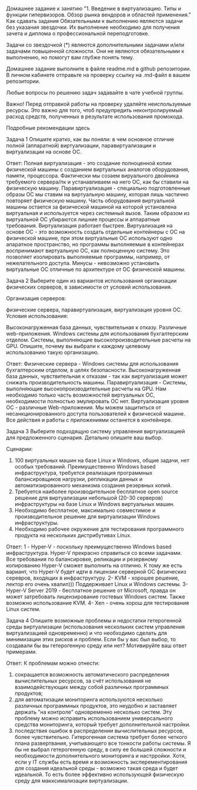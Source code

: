 Домашнее задание к занятию "1. Введение в виртуализацию. Типы и функции гипервизоров. Обзор рынка вендоров и областей применения."
Как сдавать задания
Обязательными к выполнению являются задачи без указания звездочки. Их выполнение необходимо для получения зачета и диплома о профессиональной переподготовке.

Задачи со звездочкой (*) являются дополнительными задачами и/или задачами повышенной сложности. Они не являются обязательными к выполнению, но помогут вам глубже понять тему.

Домашнее задание выполните в файле readme.md в github репозитории. В личном кабинете отправьте на проверку ссылку на .md-файл в вашем репозитории.

Любые вопросы по решению задач задавайте в чате учебной группы.

Важно!
Перед отправкой работы на проверку удаляйте неиспользуемые ресурсы. Это важно для того, чтоб предупредить неконтролируемый расход средств, полученных в результате использования промокода.

Подробные рекомендации здесь

Задача 1
Опишите кратко, как вы поняли: в чем основное отличие полной (аппаратной) виртуализации, паравиртуализации и виртуализации на основе ОС.

Ответ: Полная виртуализация - это создание полноценной копии физической машины с созданием виртуальных аналогов оборудования, памяти, процессора. Фактически мы созаем вируального двойника требуемого сервера/пк и устанавливаем на него ОС, как бы ставили на физическую машину.
Паравиртуализация - специально подготовленные образы ОС мы ставим на виртуальную машину, которая лишь частично повторяет физическую машину. Часть оборудования виртуальной машины остается за физической машиной на которой установлена виртуальная и используется через системный вызов. Таким образом из виртуальной ОС убираются лишние процессы и аппаратные требования. Виртуализация работает быстрее.
Виртуализация на основе ОС - это возможность создать отдельные контейнеры с ОС на физической машине, при этом виртуальные ОС используют одно апаратное пространство, но программы выполняемые в контейнерах воспринимают виртуальную ОС, как полноценную систему. Это позволяет изолировать выполняемые программы, например, от нежелательного доступа. Минусы - невозможно установить виртуальные ОС отличные по архитектуре от ОС физической машины.


Задача 2
Выберите один из вариантов использования организации физических серверов, в зависимости от условий использования.

Организация серверов:

физические сервера,
паравиртуализация,
виртуализация уровня ОС.
Условия использования:

Высоконагруженная база данных, чувствительная к отказу.
Различные web-приложения.
Windows системы для использования бухгалтерским отделом.
Системы, выполняющие высокопроизводительные расчеты на GPU.
Опишите, почему вы выбрали к каждому целевому использованию такую организацию.

Ответ: Физические сервера - Windows системы для использования бухгалтерским отделом, в целях безопасности. Высоконагруженная база данных, чувствительная к отказам - так как виртуализация может снижать производительность машины.
Паравиртуализация - Системы, выполняющие высокопроизводительные расчеты на GPU. Нам необходимо только часть возможностей виртуальных ОС, необходимости полностью эмулировать ОС нет. 
Виртуализация уровня ОС - различные Web-приложения. Мы можем защититься от несанкционированного доступа пользователей к физической машине. Все действия и работы с приложениями останется в контейнере.

Задача 3
Выберите подходящую систему управления виртуализацией для предложенного сценария. Детально опишите ваш выбор.

Сценарии:

1. 100 виртуальных машин на базе Linux и Windows, общие задачи, нет особых требований. Преимущественно Windows based инфраструктура, требуется реализация программных балансировщиков нагрузки, репликации данных и автоматизированного механизма создания резервных копий.
2. Требуется наиболее производительное бесплатное open source решение для виртуализации небольшой (20-30 серверов) инфраструктуры на базе Linux и Windows виртуальных машин.
3. Необходимо бесплатное, максимально совместимое и производительное решение для виртуализации Windows инфраструктуры.
4. Необходимо рабочее окружение для тестирования программного продукта на нескольких дистрибутивах Linux.

Ответ:
1 - Hyper-V - поскольку преимущественно Windows based инфраструктура. Hyper-V прекрасно справиться со всеми задачами. Все требования по балансировке, реликации и резервному копированию Hyper-V сможет выполнить на отлично. К тому же есть вариант, что Hyper-V будет идти в лицензии серверной ОС физическиз серевров, входящих в инфраструктуру.
2- KVM - хорошее решение, лектор его очень хвалил))) Поддерживает Linux и Windows системы.
3- Hyper-V Server 2019 - бесплатное решение от Microsoft, правда он может затребовать лицензирование гостевых Windows систем. Также возможно использование KVM.
4- Xen - очень хорош для тестирования Linux систем.

Задача 4
Опишите возможные проблемы и недостатки гетерогенной среды виртуализации (использования нескольких систем управления виртуализацией одновременно) и что необходимо сделать для минимизации этих рисков и проблем. Если бы у вас был выбор, то создавали бы вы гетерогенную среду или нет? Мотивируйте ваш ответ примерами.

Ответ: К проблемам можно отнести:
1. сокращается возможность автоматического распределения вычислительных ресурсов, за счёт использования не взаимодействующих между собой различных программных продуктов; 
2. для автоматизации мониторинга используются несколько различных программных продуктов, это неудобно и заставляет держать "на контроле" одновременно несколько систем. Эту проблему можно исправить использованием универсального средства мониторинга, который требует дополнительной настройки. 
3.  последствия ошибок в распределении вычислительных ресурсов, более чувствительно. Гитерогенная система требует более четкого плана развертвания, учитывающего все тонкости работы системы.
Я бы не выбрал гетерогенную среду, в силу ее большей сложности и необходимости дополнительного мониторинга и настрройки. Хотя, если у IT службы есть время и возможность эксперементирования для создания идеальной среды  - возможно такая среда и будет идеальной. То есть более эффективно использующей физическую среду для макксимализации виртуализации.
